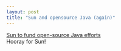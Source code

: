 ```yaml
---
layout: post
title: "Sun and opensource Java (again)"
---
```




<a href="http://news.com.com/2100-1001-949591.html?tag=fd_top">Sun to fund open-source Java efforts</a><br>
Hooray for Sun!


